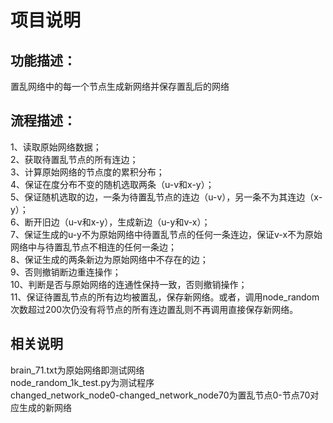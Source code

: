 # 项目说明  
## 功能描述：    
置乱网络中的每一个节点生成新网络并保存置乱后的网络
## 流程描述：  
1、读取原始网络数据；  
2、获取待置乱节点的所有连边；  
3、计算原始网络的节点度的累积分布；  
4、保证在度分布不变的随机选取两条（u-v和x-y）；  
5、保证随机选取的边，一条为待置乱节点的连边（u-v），另一条不为其连边（x-y）；  
6、断开旧边（u-v和x-y），生成新边（u-y和v-x）；  
7、保证生成的u-y不为原始网络中待置乱节点的任何一条连边，保证v-x不为原始网络中与待置乱节点不相连的任何一条边；  
8、保证生成的两条新边为原始网络中不存在的边；  
9、否则撤销断边重连操作；  
10、判断是否与原始网络的连通性保持一致，否则撤销操作；  
11、保证待置乱节点的所有边均被置乱，保存新网络。或者，调用node_random次数超过200次仍没有将节点的所有连边置乱则不再调用直接保存新网络。  
## 相关说明   
brain_71.txt为原始网络即测试网络  
node_random_1k_test.py为测试程序  
changed_network_node0-changed_network_node70为置乱节点0-节点70对应生成的新网络  


